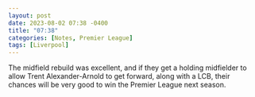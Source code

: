 ```yaml
---
layout: post
date: 2023-08-02 07:38 -0400
title: "07:38"
categories: [Notes, Premier League]
tags: [Liverpool]
---
```


The midfield rebuild was excellent, and if they get a holding midfielder to allow Trent Alexander-Arnold to get forward, along with a LCB, their chances will be very good to win the Premier League next season.


